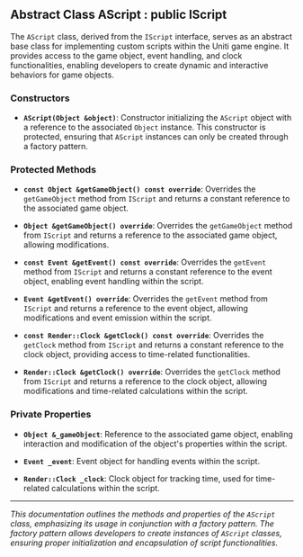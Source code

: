 ## Abstract Class AScript : public IScript

The `AScript` class, derived from the `IScript` interface, serves as an abstract base class for implementing custom scripts within the Uniti game engine. It provides access to the game object, event handling, and clock functionalities, enabling developers to create dynamic and interactive behaviors for game objects.

### Constructors

- **`AScript(Object &object)`**: Constructor initializing the `AScript` object with a reference to the associated `Object` instance. This constructor is protected, ensuring that `AScript` instances can only be created through a factory pattern.

### Protected Methods

- **`const Object &getGameObject() const override`**: Overrides the `getGameObject` method from `IScript` and returns a constant reference to the associated game object.

- **`Object &getGameObject() override`**: Overrides the `getGameObject` method from `IScript` and returns a reference to the associated game object, allowing modifications.

- **`const Event &getEvent() const override`**: Overrides the `getEvent` method from `IScript` and returns a constant reference to the event object, enabling event handling within the script.

- **`Event &getEvent() override`**: Overrides the `getEvent` method from `IScript` and returns a reference to the event object, allowing modifications and event emission within the script.

- **`const Render::Clock &getClock() const override`**: Overrides the `getClock` method from `IScript` and returns a constant reference to the clock object, providing access to time-related functionalities.

- **`Render::Clock &getClock() override`**: Overrides the `getClock` method from `IScript` and returns a reference to the clock object, allowing modifications and time-related calculations within the script.

### Private Properties

- **`Object &_gameObject`**: Reference to the associated game object, enabling interaction and modification of the object's properties within the script.

- **`Event _event`**: Event object for handling events within the script.

- **`Render::Clock _clock`**: Clock object for tracking time, used for time-related calculations within the script.

---

*This documentation outlines the methods and properties of the `AScript` class, emphasizing its usage in conjunction with a factory pattern. The factory pattern allows developers to create instances of `AScript` classes, ensuring proper initialization and encapsulation of script functionalities.*
